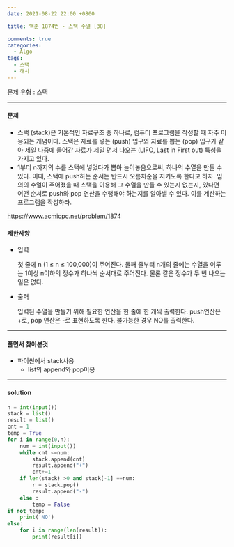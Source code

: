 ```yaml
---
date: 2021-08-22 22:00 +0800

title: 백준 1874번 - 스택 수열 [38]

comments: true
categories:
  - Algo
tags:
  - 스택
  - 해시
---
```


문제 유형 : 스택

---

#### 문제

- 스택 (stack)은 기본적인 자료구조 중 하나로, 컴퓨터 프로그램을 작성할 때 자주 이용되는 개념이다. 스택은 자료를 넣는 (push) 입구와 자료를 뽑는 (pop) 입구가 같아 제일 나중에 들어간 자료가 제일 먼저 나오는 (LIFO, Last in First out) 특성을 가지고 있다.
- 1부터 n까지의 수를 스택에 넣었다가 뽑아 늘어놓음으로써, 하나의 수열을 만들 수 있다. 이때, 스택에 push하는 순서는 반드시 오름차순을 지키도록 한다고 하자. 임의의 수열이 주어졌을 때 스택을 이용해 그 수열을 만들 수 있는지 없는지, 있다면 어떤 순서로 push와 pop 연산을 수행해야 하는지를 알아낼 수 있다. 이를 계산하는 프로그램을 작성하라.

https://www.acmicpc.net/problem/1874

#### 제한사항

- 입력

  첫 줄에 n (1 ≤ n ≤ 100,000)이 주어진다. 둘째 줄부터 n개의 줄에는 수열을 이루는 1이상 n이하의 정수가 하나씩 순서대로 주어진다. 물론 같은 정수가 두 번 나오는 일은 없다.

- 출력

  입력된 수열을 만들기 위해 필요한 연산을 한 줄에 한 개씩 출력한다. push연산은 +로, pop 연산은 -로 표현하도록 한다. 불가능한 경우 NO를 출력한다.

---

#### 풀면서 찾아본것

- 파이썬에서 stack사용
  - list의 append와 pop이용

---

#### solution

```python
n = int(input())
stack = list()
result = list()
cnt = 1
temp = True
for i in range(0,n):
    num = int(input())
    while cnt <=num:
        stack.append(cnt)
        result.append("+")
        cnt+=1
    if len(stack) >0 and stack[-1] ==num:
        r = stack.pop()
        result.append("-")
    else :
        temp = False
if not temp:
    print('NO')
else:
    for i in range(len(result)):
        print(result[i])


```
